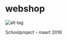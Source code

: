 # webshop

![alt tag](https://media.giphy.com/media/2gwGW4P6GQak0/giphy.gif)

Schoolproject - maart 2016
